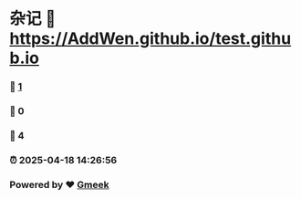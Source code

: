 # 杂记 :link: https://AddWen.github.io/test.github.io 
### :page_facing_up: [1](https://AddWen.github.io/test.github.io/tag.html) 
### :speech_balloon: 0 
### :hibiscus: 4 
### :alarm_clock: 2025-04-18 14:26:56 
### Powered by :heart: [Gmeek](https://github.com/Meekdai/Gmeek)
